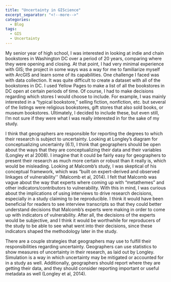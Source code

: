 ```yaml
---
title: "Uncertainty in GIScience"
excerpt_separator: "<!--more-->"
categories:
  - Blog
tags:
  - GIS
  - Uncertainty
---
```

My senior year of high school, I was interested in looking at indie and chain bookstores in Washington DC over a period of 20 years, comparing where they were opening and closing. At that point, I had very minimal experience with GIS; the project in some ways was a way for me to familiarize myself with ArcGIS and learn some of its capabilities.
One challenge I faced was with data collection. It was quite difficult to create a dataset with all of the bookstores in DC. I used Yellow Pages to make a list of all the bookstores in DC open at certain periods of time. Of course, I had to make decisions regarding which stores I would choose to include. For example, I was mainly interested in a “typical bookstore,” selling fiction, nonfiction, etc. but several of the listings were religious bookstores, gift stores that also sold books, or museum bookstores. Ultimately, I decided to include these, but even still, I’m not sure if they were what I was really interested in for the sake of my study. 

I think that geographers are responsible for reporting the degrees to which their research is subject to uncertainty. Looking at Longley’s diagram for conceptualizing uncertainty (6.1), I think that geographers should be open about the ways that they are conceptualizing their data and their variables (Longley et al 2008). I imagine that it could be fairly easy for geographers to present their research as much more certain or robust than it really is, which would be misleading.
Looking at Malcomb’s study, I was skeptical of his conceptual framework, which was “built on expert-derived and observed linkages of vulnerability'' (Malcomb et al, 2014). I felt that Malcomb was vague about the way that experts where coming up with “metathemes” and other indicators/contributors to vulnerability. With this in mind, I was curious about the implications of using interviews to drive research decisions, especially in a study claiming to be reproducible. I think it would have been beneficial for readers to see interview transcripts so that they could better understand decisions that Malcomb’s experts were making in order to come up with indicators of vulnerability. After all, the decisions of the experts would be subjective, and I think it would be worthwhile for reproducers of the study to be able to see what went into their decisions, since these indicators shaped the methodology later in the study. 

There are a couple strategies that geographers may use to fulfill their responsibilities regarding uncertainty. Geographers can use statistics to show measures of uncertainty in their research, as laid out by Longley. Simulation is a way in which uncertainty may be mitigated or accounted for in a study as well. Additionally, geographers should report where they are getting their data, and they should consider reporting important or useful metadata as well (Longley et al, 2014). 



